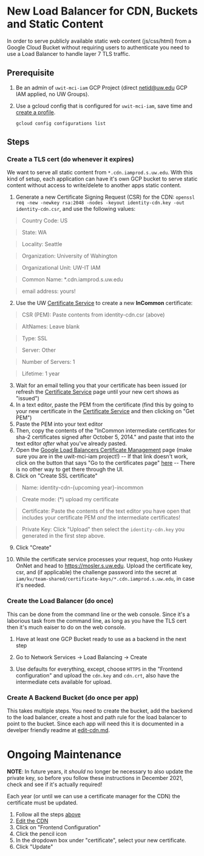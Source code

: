 # New Load Balancer for CDN, Buckets and Static Content

In order to serve publicly available static web content (js/css/html) from a Google Cloud Bucket without requiring users to authenticate you need to use a Load Balancer to handle layer 7 TLS traffic.

## Prerequisite

1. Be an admin of `uwit-mci-iam` GCP Project (direct netid@uw.edu GCP IAM applied, no UW Groups).
1. Use a gcloud config that is configured for `uwit-mci-iam`,  save time and [create a profile](new-gcloud-profile.md).

    ```
    gcloud config configurations list
    ```

## Steps

### Create a TLS cert (do whenever it expires)

We want to serve all static content from `*.cdn.iamprod.s.uw.edu`.  With this kind of setup, each application can have it's own GCP bucket to serve static content without access to write/delete to another apps static content.

1. Generate a new Certificate Signing Request (CSR) for the CDN: `openssl req -new -newkey rsa:2048 -nodes -keyout identity-cdn.key -out identity-cdn.csr`, and use the following values:
> Country Code: US

> State: WA

> Locality: Seattle

> Organization: University of Wahington

> Organizational Unit: UW-IT IAM

> Common Name: \*.cdn.iamprod.s.uw.edu

> email address: yours!

2. Use the UW [Certificate Service] to create a new **InCommon** certificate:

> CSR (PEM): Paste contents from identity-cdn.csr (above)

> AltNames: Leave blank

> Type: SSL

> Server: Other

> Number of Servers: 1

> Lifetime: 1 year

3. Wait for an email telling you that your certificate has been issued (or refresh the [Certificate Service] page until your new cert shows as "issued")
4. In a text editor, paste the PEM from the certificate (find this by going to your new certificate in the [Certificate Service] and then clicking on "Get PEM")
5. Paste the PEM into your text editor
6. Then, copy the contents of the "InCommon intermediate certificates for sha-2 certificates signed after October 5, 2014." and paste that into the text editor _after_ what you've already pasted. 
7. Open the [Google Load Balancers Certificate Management] page (make sure you are in the uwit-mci-iam project!) -- If that link doesn't work, click on the button that says "Go to the certificates page" [here](https://cloud.google.com/load-balancing/docs/ssl-certificates/google-managed-certs) -- There is no other way to get there through the UI.
8. Click on "Create SSL certificate"

> Name: identity-cdn-{upcoming year}-incommon

> Create mode: (\*) upload my certificate

> Certificate: Paste the contents of the text editor you have open that includes your certificate PEM _and_ the intermediate certificates!

> Private Key: Click "Upload" then select the `identity-cdn.key` you generated in the first step above.

9. Click "Create"

10. While the certificate service processes your request, hop onto Huskey OnNet and head to https://mosler.s.uw.edu. Upload the certificate key, csr, and (if applicable) the challenge password into the secret at `iam/kv/team-shared/certificate-keys/*.cdn.iamprod.s.uw.edu`, in case it's needed.


### Create the Load Balancer (do once)

This can be done from the command line or the web console.  Since it's a laborious task from the command line, as long as you have the TLS cert then it's much eaiser to do on the web console.

1. Have at least one GCP Bucket ready to use as a backend in the next step

1. Go to Network Services -> Load Balancing -> Create

1. Use defaults for everything, except, choose `HTTPS` in the "Frontend configuration" and upload the `cdn.key` and `cdn.crt`, also have the intermediate cets available for upload.

### Create A Backend Bucket (do once per app)

This takes multiple steps.  You need to create the bucket, add the backend to the load balancer, create a host and path rule for the load balancer to point to the bucket.  Since each app will need this it is documented in a develper friendly readme at [edit-cdn.md](edit-cdn.md).

[Certificate Service]: https://iam-tools.u.washington.edu/cs/
[Google Load Balancers Certificate Management]: https://console.cloud.google.com/loadbalancing/advanced/sslCertificates/list?_ga=2.219913497.145386408.1608258050-2027690782.1593017906

# Ongoing Maintenance

**NOTE**: In future years, it _should_ no longer be necessary to also update the 
private key, so before you follow these instructions in December 2021, check and see 
if it's actually required!

Each year (or until we can use a certificate manager for the CDN) the certificate must be updated.

1. Follow all the steps [above](#create-a-tls-cert-do-whenever-it-expires)
1. [Edit the CDN](https://console.cloud.google.com/net-services/loadbalancing/edit/http/cdn-iamprod?project=uwit-mci-iam&organizationId=657476903663)
1. Click on "Frontend Configuration"
1. Click the pencil icon
1. In the dropdown box under "certificate", select your new certificate.
1. Click "Update"
